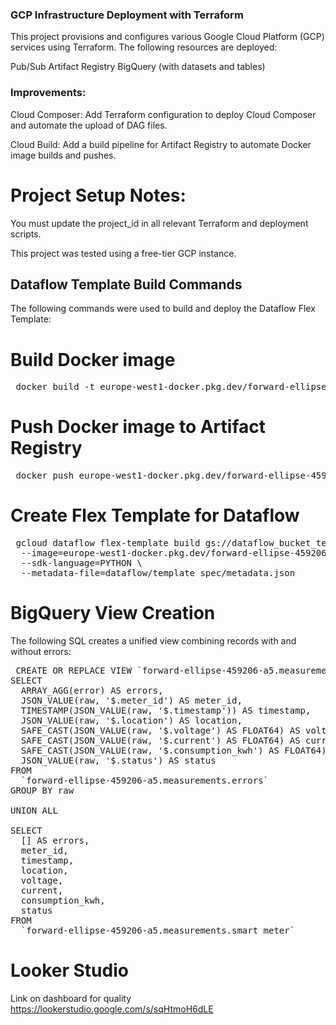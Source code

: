 ### GCP Infrastructure Deployment with Terraform
This project provisions and configures various Google Cloud Platform (GCP) services using Terraform. The following resources are deployed:

Pub/Sub
Artifact Registry
BigQuery (with datasets and tables)
### Improvements:
Cloud Composer: Add Terraform configuration to deploy Cloud Composer and automate the upload of DAG files.

Cloud Build: Add a build pipeline for Artifact Registry to automate Docker image builds and pushes.

# Project Setup Notes:
You must update the project_id in all relevant Terraform and deployment scripts.

This project was tested using a free-tier GCP instance.

## Dataflow Template Build Commands
The following commands were used to build and deploy the Dataflow Flex Template:

# Build Docker image
<pre lang="markdown"> docker build -t europe-west1-docker.pkg.dev/forward-ellipse-459206-a5/dataflow-repo-nikolina/dataflow-pipeline:latest -f dataflow/Dockerfile dataflow </pre>

# Push Docker image to Artifact Registry
<pre lang="markdown"> docker push europe-west1-docker.pkg.dev/forward-ellipse-459206-a5/dataflow-repo-nikolina/dataflow-pipeline:latest </pre>

# Create Flex Template for Dataflow
<pre lang="markdown"> gcloud dataflow flex-template build gs://dataflow_bucket_test_1/template.json \
  --image=europe-west1-docker.pkg.dev/forward-ellipse-459206-a5/dataflow-repo-nikolina/dataflow-pipeline:latest \
  --sdk-language=PYTHON \
  --metadata-file=dataflow/template_spec/metadata.json </pre>
# BigQuery View Creation
The following SQL creates a unified view combining records with and without errors:  


<pre lang="markdown"> CREATE OR REPLACE VIEW `forward-ellipse-459206-a5.measurements.smart_meter_with_errors` AS
SELECT
  ARRAY_AGG(error) AS errors,
  JSON_VALUE(raw, '$.meter_id') AS meter_id,
  TIMESTAMP(JSON_VALUE(raw, '$.timestamp')) AS timestamp,
  JSON_VALUE(raw, '$.location') AS location,
  SAFE_CAST(JSON_VALUE(raw, '$.voltage') AS FLOAT64) AS voltage,
  SAFE_CAST(JSON_VALUE(raw, '$.current') AS FLOAT64) AS current,
  SAFE_CAST(JSON_VALUE(raw, '$.consumption_kwh') AS FLOAT64) AS consumption_kwh,
  JSON_VALUE(raw, '$.status') AS status
FROM
  `forward-ellipse-459206-a5.measurements.errors`
GROUP BY raw

UNION ALL

SELECT
  [] AS errors,
  meter_id,
  timestamp,
  location,
  voltage,
  current,
  consumption_kwh,
  status
FROM
  `forward-ellipse-459206-a5.measurements.smart_meter`  </pre>

# Looker Studio
Link on dashboard for quality
https://lookerstudio.google.com/s/sqHtmoH6dLE

